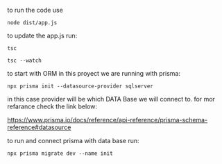 to run the code use

```
node dist/app.js
```

to update the app.js run:

```
tsc

tsc --watch
```

to start with ORM in this proyect we are running with prisma:

```
npx prisma init --datasource-provider sqlserver
```

in this case provider will be which DATA Base we will connect to.
for mor refarance check the link below:

https://www.prisma.io/docs/reference/api-reference/prisma-schema-reference#datasource

to run and connect prisma with data base run:

```
npx prisma migrate dev --name init
```